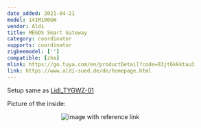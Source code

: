 ```yaml
---
date_added: 2021-04-21
model: 141M100GW
vendor: Aldi
title: MEGOS Smart Gateway 
category: coordinator
supports: coordinator
zigbeemodel: ['']
compatible: [zha]
mlink: https://go.tuya.com/en/productDetail?code=83jt6kkktau3
link: https://www.aldi-sued.de/de/homepage.html
---
```


Setup same as [Lidl_TYGWZ-01](Lidl_TYGWZ-01)

Picture of the inside:
<div style="width:50%; margin:0 auto">
   <img src="https://github.com/NafetsM/zigbee/blob/f3839c47c0f4f48aab68a1e31e4ff909c994f805/assets/images/megos_inside.JPG" alt="image with reference link">
</div>
